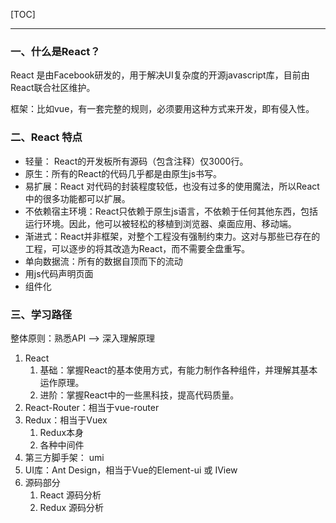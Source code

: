 [TOC]
****

### 一、什么是React？

React 是由Facebook研发的，用于解决UI复杂度的开源javascript库，目前由React联合社区维护。

框架：比如vue，有一套完整的规则，必须要用这种方式来开发，即有侵入性。

### 二、React 特点

* 轻量： React的开发板所有源码（包含注释）仅3000行。
* 原生：所有的React的代码几乎都是由原生js书写。
* 易扩展：React 对代码的封装程度较低，也没有过多的使用魔法，所以React中的很多功能都可以扩展。
* 不依赖宿主环境：React只依赖于原生js语言，不依赖于任何其他东西，包括运行环境。因此，他可以被轻松的移植到浏览器、桌面应用、移动端。
* 渐进式：React并非框架，对整个工程没有强制约束力。这对与那些已存在的工程，可以逐步的将其改造为React，而不需要全盘重写。
* 单向数据流：所有的数据自顶而下的流动
* 用js代码声明页面
* 组件化

### 三、学习路径

整体原则：熟悉API --> 深入理解原理

1. React
    1. 基础：掌握React的基本使用方式，有能力制作各种组件，并理解其基本运作原理。
    2. 进阶：掌握React中的一些黑科技，提高代码质量。
2. React-Router：相当于vue-router
3. Redux：相当于Vuex
    1. Redux本身
    2. 各种中间件
4. 第三方脚手架： umi
5. UI库：Ant Design，相当于Vue的Element-ui 或 IView
6. 源码部分
    1. React 源码分析
    2. Redux 源码分析
